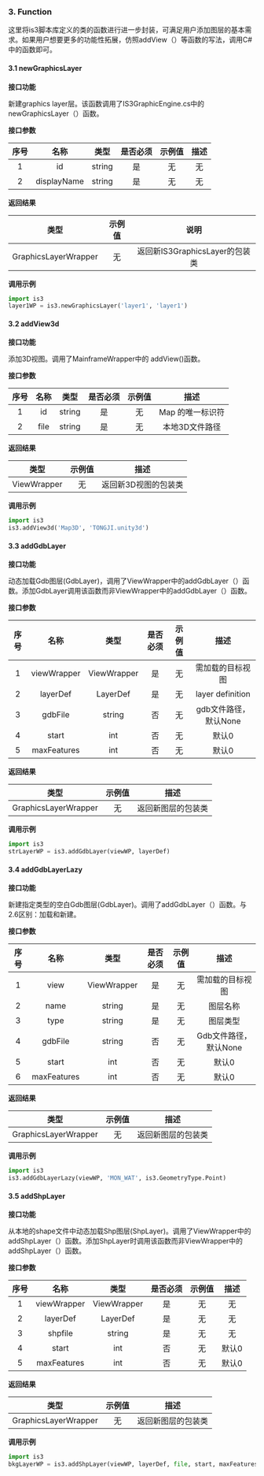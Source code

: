 ### 3.  Function
这里将is3脚本库定义的类的函数进行进一步封装，可满足用户添加图层的基本需求。如果用户想要更多的功能性拓展，仿照addView（）等函数的写法，调用C#中的函数即可。

#### 3.1 newGraphicsLayer

**接口功能**

新建graphics layer层。该函数调用了IS3GraphicEngine.cs中的 newGraphicsLayer（）函数。

**接口参数**

| 序号 |    名称     |  类型  | 是否必须 | 示例值 | 描述 |
| :--: | :---------: | :----: | :------: | :----: | :--: |
|  1   |     id      | string |    是    |   无   |  无  |
|  2   | displayName | string |    是    |   无   |  无  |

**返回结果**

|         类型         | 示例值 |              说明              |
| :------------------: | :----: | :----------------------------: |
| GraphicsLayerWrapper |   无   | 返回新IS3GraphicsLayer的包装类 |

**调用示例**

```python
import is3
layer1WP = is3.newGraphicsLayer('layer1', 'layer1')
```

#### 3.2 addView3d

**接口功能**

添加3D视图。调用了MainframeWrapper中的 addView()函数。

**接口参数**

| 序号 | 名称 |  类型  | 是否必须 | 示例值 |       描述       |
| :--: | :--: | :----: | :------: | :----: | :--------------: |
|  1   |  id  | string |    是    |   无   | Map 的唯一标识符 |
|  2   | file | string |    是    |   无   |  本地3D文件路径  |

**返回结果**

|    类型     | 示例值 |         描述         |
| :---------: | :----: | :------------------: |
| ViewWrapper |   无   | 返回新3D视图的包装类 |

**调用示例**

```python
import is3
is3.addView3d('Map3D', 'TONGJI.unity3d')
```

#### 3.3 addGdbLayer

**接口功能**

动态加载Gdb图层(GdbLayer)，调用了ViewWrapper中的addGdbLayer（）函数。添加GdbLayer调用该函数而非ViewWrapper中的addGdbLayer（）函数。

**接口参数**

| 序号 |    名称     |    类型     | 是否必须 | 示例值 |         描述          |
| :--: | :---------: | :---------: | :------: | :----: | :-------------------: |
|  1   | viewWrapper | ViewWrapper |    是    |   无   |   需加载的目标视图    |
|  2   |  layerDef   |  LayerDef   |    是    |   无   |   layer  definition   |
|  3   |   gdbFile   |   string    |    否    |   无   | gdb文件路径，默认None |
|  4   |    start    |     int     |    否    |   无   |         默认0         |
|  5   | maxFeatures |     int     |    否    |   无   |         默认0         |

**返回结果**

|         类型         | 示例值 |        描述        |
| :------------------: | :----: | :----------------: |
| GraphicsLayerWrapper |   无   | 返回新图层的包装类 |

**调用示例**

```python
import is3
strLayerWP = is3.addGdbLayer(viewWP, layerDef)
```

#### 3.4 addGdbLayerLazy

**接口功能**

新建指定类型的空白Gdb图层(GdbLayer)。调用了addGdbLayer（）函数。与2.6区别：加载和新建。

**接口参数**

| 序号 |    名称     |    类型     | 是否必须 | 示例值 |         描述          |
| :--: | :---------: | :---------: | :------: | :----: | :-------------------: |
|  1   |    view     | ViewWrapper |    是    |   无   |   需加载的目标视图    |
|  2   |    name     |   string    |    是    |   无   |       图层名称        |
|  3   |    type     |   string    |    是    |   无   |       图层类型        |
|  4   |   gdbFile   |   string    |    否    |   无   | Gdb文件路径，默认None |
|  5   |    start    |     int     |    否    |   无   |         默认0         |
|  6   | maxFeatures |     int     |    否    |   无   |         默认0         |

**返回结果**

|         类型         | 示例值 |        描述        |
| :------------------: | :----: | :----------------: |
| GraphicsLayerWrapper |   无   | 返回新图层的包装类 |

**调用示例**

```python
import is3
is3.addGdbLayerLazy(viewWP, 'MON_WAT', is3.GeometryType.Point)
```

#### 3.5 addShpLayer

**接口功能**

从本地的shape文件中动态加载Shp图层(ShpLayer)。调用了ViewWrapper中的 addShpLayer（）函数。添加ShpLayer时调用该函数而非ViewWrapper中的addShpLayer（）函数。

**接口参数**

| 序号 |    名称     |    类型     | 是否必须 | 示例值 | 描述  |
| :--: | :---------: | :---------: | :------: | :----: | :---: |
|  1   | viewWrapper | ViewWrapper |    是    |   无   |  无   |
|  2   |  layerDef   |  LayerDef   |    是    |   无   |  无   |
|  3   |   shpfile   |   string    |    是    |   无   |  无   |
|  4   |    start    |     int     |    否    |   无   | 默认0 |
|  5   | maxFeatures |     int     |    否    |   无   | 默认0 |

**返回结果**

|         类型         | 示例值 |        描述        |
| :------------------: | :----: | :----------------: |
| GraphicsLayerWrapper |   无   | 返回新图层的包装类 |

**调用示例**

```python
import is3
bkgLayerWP = is3.addShpLayer(viewWP, layerDef, file, start, maxFeatures)
```